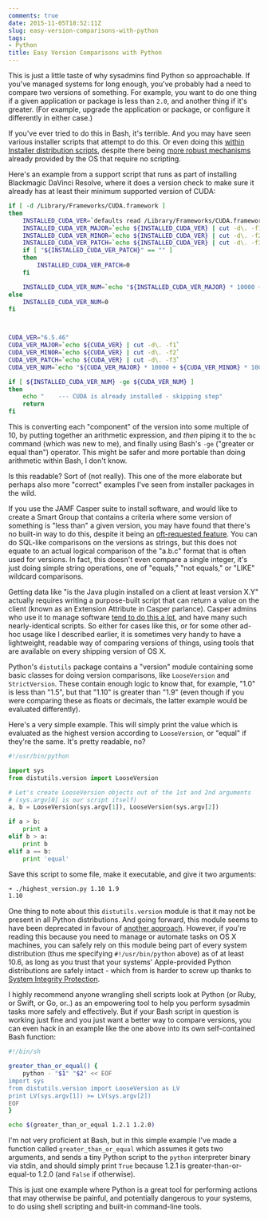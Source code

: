 ```yaml
---
comments: true
date: 2015-11-05T18:52:11Z
slug: easy-version-comparisons-with-python
tags:
- Python
title: Easy Version Comparisons with Python
---
```


This is just a little taste of why sysadmins find Python so approachable. If you've managed systems for long enough, you've probably had a need to compare two versions of something. For example, you want to do one thing if a given application or package is less than `2.0`, and another thing if it's greater. (For example, upgrade the application or package, or configure it differently in either case.)

If you've ever tried to do this in Bash, it's terrible. And you may have seen various installer scripts that attempt to do this. Or even doing this [within Installer distribution scripts](https://blog.frd.mn/java-7-on-os-x-yosemite/), despite there being [more robust mechanisms](https://developer.apple.com/library/mac/documentation/DeveloperTools/Reference/DistributionDefinitionRef/Chapters/Distribution_XML_Ref.html#//apple_ref/doc/uid/TP40005370-CH100-SW34) already provided by the OS that require no scripting.

Here's an example from a support script that runs as part of installing Blackmagic DaVinci Resolve, where it does a version check to make sure it already has at least their minimum supported version of CUDA:


```bash
if [ -d /Library/Frameworks/CUDA.framework ]
then
    INSTALLED_CUDA_VER=`defaults read /Library/Frameworks/CUDA.framework/Versions/Current/Resources/Info.plist | \grep CFBundleVersion | sed -e 's/"//g' | sed -e 's/;//g' | awk '{print $3}'`
    INSTALLED_CUDA_VER_MAJOR=`echo ${INSTALLED_CUDA_VER} | cut -d\. -f1`
    INSTALLED_CUDA_VER_MINOR=`echo ${INSTALLED_CUDA_VER} | cut -d\. -f2`
    INSTALLED_CUDA_VER_PATCH=`echo ${INSTALLED_CUDA_VER} | cut -d\. -f3`
    if [ "${INSTALLED_CUDA_VER_PATCH}" == "" ]
    then
        INSTALLED_CUDA_VER_PATCH=0
    fi

    INSTALLED_CUDA_VER_NUM=`echo "${INSTALLED_CUDA_VER_MAJOR} * 10000 + ${INSTALLED_CUDA_VER_MINOR} * 100 + ${INSTALLED_CUDA_VER_PATCH}" | bc`
else
    INSTALLED_CUDA_VER_NUM=0
fi



CUDA_VER="6.5.46"
CUDA_VER_MAJOR=`echo ${CUDA_VER} | cut -d\. -f1`
CUDA_VER_MINOR=`echo ${CUDA_VER} | cut -d\. -f2`
CUDA_VER_PATCH=`echo ${CUDA_VER} | cut -d\. -f3`
CUDA_VER_NUM=`echo "${CUDA_VER_MAJOR} * 10000 + ${CUDA_VER_MINOR} * 100 + ${CUDA_VER_PATCH}" | bc`

if [ ${INSTALLED_CUDA_VER_NUM} -ge ${CUDA_VER_NUM} ]
then
    echo "    --- CUDA is already installed - skipping step"
    return
fi
```

This is converting each "component" of the version into some multiple of 10, by putting together an arithmetic expression, and _then_ piping it to the `bc` command (which was new to me), and finally using Bash's `-ge` ("greater or equal than") operator. This might be safer and more portable than doing arithmetic within Bash, I don't know.

Is this readable? Sort of (not really). This one of the more elaborate but perhaps also more "correct" examples I've seen from installer packages in the wild.

If you use the JAMF Casper suite to install software, and would like to create a Smart Group that contains a criteria where some version of something is "less than" a given version, you may have found that there's no built-in way to do this, despite it being an [oft-requested feature](https://jamfnation.jamfsoftware.com/featureRequest.html?id=224). You can do SQL-like comparisons on the versions as strings, but this does not equate to an actual logical comparison of the "a.b.c" format that is often used for versions. In fact, this doesn't even compare a single integer, it's just doing simple string operations, one of "equals," "not equals," or "LIKE" wildcard comparisons.

Getting data like "is the Java plugin installed on a client at least version X.Y" actually requires writing a purpose-built script that can return a value on the client (known as an Extension Attribute in Casper parlance). Casper admins who use it to manage software [tend to do this a lot](https://jamfnation.jamfsoftware.com/search.html?type=file&fileType=1&q=version+is+out+of+date), and have many such nearly-identical scripts. So either for cases like this, or for some other ad-hoc usage like I described earlier, it is sometimes very handy to have a lightweight, readable way of comparing versions of things, using tools that are available on every shipping version of OS X.

Python's `distutils` package contains a "version" module containing some basic classes for doing version comparisons, like `LooseVersion` and `StrictVersion`. These contain enough logic to know that, for example, "1.0" is less than "1.5", but that "1.10" is greater than "1.9" (even though if you were comparing these as floats or decimals, the latter example would be evaluated differently).

Here's a very simple example. This will simply print the value which is evaluated as the highest version according to `LooseVersion`, or "equal" if they're the same. It's pretty readable, no?

```python
#!/usr/bin/python

import sys
from distutils.version import LooseVersion

# Let's create LooseVersion objects out of the 1st and 2nd arguments
# (sys.argv[0] is our script itself)
a, b = LooseVersion(sys.argv[1]), LooseVersion(sys.argv[2])

if a > b:
    print a
elif b > a:
    print b
elif a == b:
    print 'equal'
```

Save this script to some file, make it executable, and give it two arguments:

```bash
➜ ./highest_version.py 1.10 1.9
1.10
```

One thing to note about this `distutils.version` module is that it may not be present in all Python distributions. And going forward, this module seems to have been deprecated in favour of [another approach](https://www.python.org/dev/peps/pep-0440/). However, if you're reading this because you need to manage or automate tasks on OS X machines, you can safely rely on this module being part of every system distribution (thus me specifying `#!/usr/bin/python` above) as of at least 10.6, as long as you trust that your systems' Apple-provided Python distributions are safely intact - which from is harder to screw up thanks to [System Integrity Protection](https://en.wikipedia.org/wiki/System_Integrity_Protection).

I highly recommend anyone wrangling shell scripts look at Python (or Ruby, or Swift, or Go, or..) as an empowering tool to help you perform sysadmin tasks more safely and effectively. But if your Bash script in question is working just fine and you just want a better way to compare versions, you can even hack in an example like the one above into its own self-contained Bash function:

```bash
#!/bin/sh

greater_than_or_equal() {
    python - "$1" "$2" << EOF
import sys
from distutils.version import LooseVersion as LV
print LV(sys.argv[1]) >= LV(sys.argv[2])
EOF
}

echo $(greater_than_or_equal 1.2.1 1.2.0)
```

I'm not very proficient at Bash, but in this simple example I've made a function called `greater_than_or_equal` which assumes it gets two arguments, and sends a tiny Python script to the `python` interpreter binary via stdin, and should simply print `True` because 1.2.1 is greater-than-or-equal-to 1.2.0 (and `False` if otherwise).

This is just one example where Python is a great tool for performing actions that may otherwise be painful, and potentially dangerous to your systems, to do using shell scripting and built-in command-line tools.
